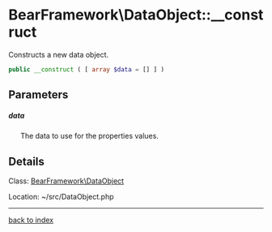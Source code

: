# BearFramework\DataObject::__construct

Constructs a new data object.

```php
public __construct ( [ array $data = [] ] )
```

## Parameters

##### data

&nbsp;&nbsp;&nbsp;&nbsp;&nbsp;&nbsp;The data to use for the properties values.

## Details

Class: [BearFramework\DataObject](bearframework.dataobject.class.md)

Location: ~/src/DataObject.php

---

[back to index](index.md)

